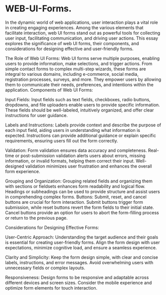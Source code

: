 # WEB-UI-Forms.
In the dynamic world of web applications, user interaction plays a vital role in creating engaging experiences. Among the various elements that facilitate interaction, web UI forms stand out as powerful tools for collecting user input, facilitating communication, and driving user actions.
This essay explores the significance of web UI forms, their components, and considerations for designing effective and user-friendly forms.

The Role of Web UI Forms:
Web UI forms serve multiple purposes, enabling users to provide information, make selections, and trigger actions. From simple contact forms to complex multi-step wizards, these forms are integral to various domains, including e-commerce, social media, registration processes, surveys, and more. They empower users by allowing them to communicate their needs, preferences, and intentions within the application.
Components of Web UI Forms:

Input Fields: Input fields such as text fields, checkboxes, radio buttons, dropdowns, and file uploaders enable users to provide specific information. These fields should be well-labeled, intuitively organized, and offer clear instructions for user guidance.

Labels and Instructions: Labels provide context and describe the purpose of each input field, aiding users in understanding what information is expected. Instructions can provide additional guidance or explain specific requirements, ensuring users fill out the form correctly.

Validation: Form validation ensures data accuracy and completeness. Real-time or post-submission validation alerts users about errors, missing information, or invalid formats, helping them correct their input. Well-designed validation minimizes user frustration and enhances the overall form experience.

Grouping and Organization: Grouping related fields and organizing them with sections or fieldsets enhances form readability and logical flow. Headings or subheadings can be used to provide structure and assist users in comprehending complex forms.
Buttons: Submit, reset, and cancel buttons are crucial for form interaction. Submit buttons trigger form submission, while reset buttons revert the form fields to their initial state. Cancel buttons provide an option for users to abort the form-filling process or return to the previous page.

Considerations for Designing Effective Forms:

User-Centric Approach: Understanding the target audience and their goals is essential for creating user-friendly forms. Align the form design with user expectations, minimize cognitive load, and ensure a seamless experience.

Clarity and Simplicity: Keep the form design simple, with clear and concise labels, instructions, and error messages. Avoid overwhelming users with unnecessary fields or complex layouts.

Responsiveness: Design forms to be responsive and adaptable across different devices and screen sizes. Consider the mobile experience and optimize form elements for touch interaction.
